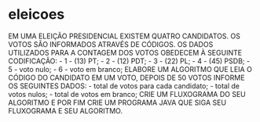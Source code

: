# eleicoes
EM UMA ELEIÇÃO PRESIDENCIAL EXISTEM QUATRO CANDIDATOS. OS VOTOS SÃO INFORMADOS ATRAVÉS DE CÓDIGOS. OS DADOS UTILIZADOS PARA A CONTAGEM DOS VOTOS OBEDECEM À SEGUINTE CODIFICAÇÃO:  - 1 - (13) PT; - 2 - (12) PDT; - 3 - (22) PL; - 4 - (45) PSDB; - 5 - voto nulo; - 6 - voto em branco;  ELABORE UM ALGORITMO QUE LEIA O CÓDIGO DO CANDIDATO EM UM VOTO, DEPOIS DE 50 VOTOS INFORME OS SEGUINTES DADOS:  - total de votos para cada candidato; - total de votos nulos; - total de votos em branco;  CRIE UM FLUXOGRAMA DO SEU ALGORITMO E POR FIM CRIE UM PROGRAMA JAVA QUE SIGA SEU FLUXOGRAMA E SEU ALGORITMO.
